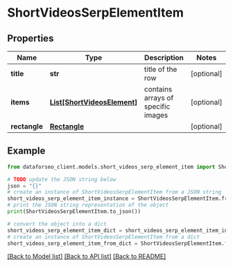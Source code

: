 # ShortVideosSerpElementItem


## Properties

Name | Type | Description | Notes
------------ | ------------- | ------------- | -------------
**title** | **str** | title of the row | [optional] 
**items** | [**List[ShortVideosElement]**](ShortVideosElement.md) | contains arrays of specific images | [optional] 
**rectangle** | [**Rectangle**](Rectangle.md) |  | [optional] 

## Example

```python
from dataforseo_client.models.short_videos_serp_element_item import ShortVideosSerpElementItem

# TODO update the JSON string below
json = "{}"
# create an instance of ShortVideosSerpElementItem from a JSON string
short_videos_serp_element_item_instance = ShortVideosSerpElementItem.from_json(json)
# print the JSON string representation of the object
print(ShortVideosSerpElementItem.to_json())

# convert the object into a dict
short_videos_serp_element_item_dict = short_videos_serp_element_item_instance.to_dict()
# create an instance of ShortVideosSerpElementItem from a dict
short_videos_serp_element_item_from_dict = ShortVideosSerpElementItem.from_dict(short_videos_serp_element_item_dict)
```
[[Back to Model list]](../README.md#documentation-for-models) [[Back to API list]](../README.md#documentation-for-api-endpoints) [[Back to README]](../README.md)


